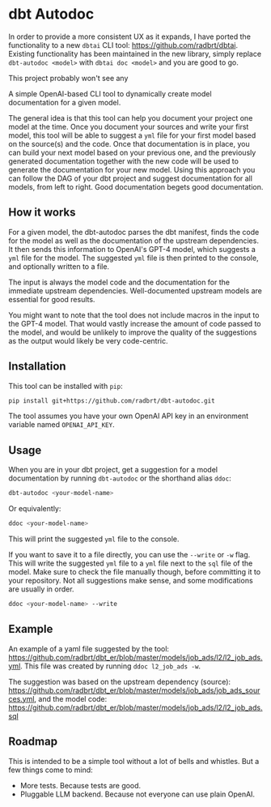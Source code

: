 # dbt Autodoc

In order to provide a more consistent UX as it expands, I have ported the functionality to a new `dbtai` CLI tool: https://github.com/radbrt/dbtai. Existing functionality has been maintained in the new library, simply replace `dbt-autodoc <model>` with `dbtai doc <model>` and you are good to go.

This project probably won't see any

A simple OpenAI-based CLI tool to dynamically create model documentation for a given model. 

The general idea is that this tool can help you document your project one model at the time. Once you document your sources and write your first model, this tool will be able to suggest a `yml` file for your first model based on the source(s) and the code. Once that documentation is in place, you can build your next model based on your previous one, and the previously generated documentation together with the new code will be used to generate the documentation for your new model. Using this approach you can follow the DAG of your dbt project and suggest documentation for all models, from left to right. Good documentation begets good documentation.

## How it works

For a given model, the dbt-autodoc parses the dbt manifest, finds the code for the model as well as the documentation of the upstream dependencies. It then sends this information to OpenAI's GPT-4 model, which suggests a `yml` file for the model. The suggested `yml` file is then printed to the console, and optionally written to a file.

The input is always the model code and the documentation for the immediate upstream dependencies. Well-documented upstream models are essential for good results.

You might want to note that the tool does not include macros in the input to the GPT-4 model. That would vastly increase the amount of code passed to the model, and would be unlikely to improve the quality of the suggestions as the output would likely be very code-centric.

## Installation

This tool can be installed with `pip`:

```bash
pip install git+https://github.com/radbrt/dbt-autodoc.git
```

The tool assumes you have your own OpenAI API key in an environment variable named `OPENAI_API_KEY`.

## Usage

When you are in your dbt project, get a suggestion for a model documentation by running `dbt-autodoc` or the shorthand alias `ddoc`:

```bash
dbt-autodoc <your-model-name>
```

Or equivalently:

```bash
ddoc <your-model-name>
```

This will print the suggested `yml` file to the console. 

If you want to save it to a file directly, you can use the `--write` or `-w` flag. This will write the suggested `yml` file to a `yml` file next to the `sql` file of the model. Make sure to check the file manually though, before committing it to your repository. Not all suggestions make sense, and some modifications are usually in order.

```bash
ddoc <your-model-name> --write
```

## Example

An example of a yaml file suggested by the tool: https://github.com/radbrt/dbt_er/blob/master/models/job_ads/l2/l2_job_ads.yml. This file was created by running `ddoc l2_job_ads -w`.

The suggestion was based on the upstream dependency (source): https://github.com/radbrt/dbt_er/blob/master/models/job_ads/job_ads_sources.yml, and the model code: https://github.com/radbrt/dbt_er/blob/master/models/job_ads/l2/l2_job_ads.sql


## Roadmap

This is intended to be a simple tool without a lot of bells and whistles. But a few things come to mind:

- More tests. Because tests are good.
- Pluggable LLM backend. Because not everyone can use plain OpenAI.
